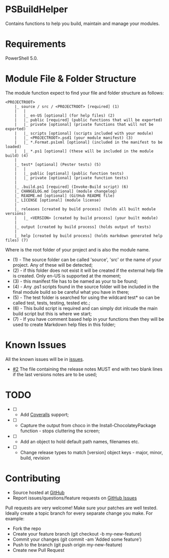 # PSBuildHelper

Contains functions to help you build, maintain and manage your modules.

# Requirements

PowerShell 5.0.

# Module File & Folder Structure

The module function expect to find your file and folder structure as follows:

```
<PROJECTROOT>
    |_ source / src / <PROJECTROOT> [required] (1)
    |   |
    |   |_ en-US [optional] (for help files) (2)
    |   |_ public [required] (public functions that will be exported)
    |   |_ private [optional] (private functions that will not be exported)
    |   |_ scripts [optional] (scripts included with your module)
    |   |_ <PROJECTROOT>.psd1 (your module manifest) (3)
    |   |_ *.Format.ps1xml [optional] (included in the manifest to be loaded)
    |   |_ *.ps1 [optional] (these will be included in the module build) (4)
    |
    |_ test* [optional] (Pester tests) (5)
    |   |
    |   |_ public [optional] (public function tests)
    |   |_ private [optional] (private function tests)
    |
    |_ .build.ps1 [required] (Invoke-Build script) (6)
    |_ CHANGELOG.md [optional] (module changelog)
    |_ README.md [optional] (GitHub README file)
    |_ LICENSE [optional] (module license)
    |
    |_ releases [created by build process] (holds all built module versions)
    |   |_ <VERSION> [created by build process] (your built module)
    |
    |_ output [created by build process] (holds output of tests)
    |
    |_ help [created by build process] (holds markdown generated help files) (7)
```

Where <PROJECTROOT> is the root folder of your project and is also the module name.

* (1) - The source folder can be called 'source', 'src' or the name of your project. Any of these will be detected;
* (2) - if this folder does not exist it will be created if the external help file is created. Only en-US is supported at the moment;
* (3) - this manifest file has to be named as your <PROJECTROOT> to be found;
* (4) - Any .ps1 scripts found in the source folder will be included in the final module build so be careful what you have in there;
* (5) - The test folder is searched for using the wildcard test* so can be called test, tests, testing, tested etc.;
* (6) - This build script is required and can simply dot inlcude the main build script but this is where we start;
* (7) - If you have comment based help in your functions then they will be used to create Markdown help files in this folder;

# Known Issues

All the known issues will be in [issues].

* [#2][i2] The file containing the release notes MUST end with two blank lines if the last versions notes are to be used;

# TODO

* [ ] - Add [Coveralls](https://coveralls.io) support;
* [ ] - Capture the output from choco in the Install-ChocolateyPackage function - stops cluttering the screen;
* [ ] - Add an object to hold default path names, filenames etc. 
* [ ] - Change release types to match [version] object keys - major, minor, build, revision

# Contributing

* Source hosted at [GitHub](https://github.com/pauby/psmodulebuildhelper)
* Report issues/questions/feature requests on [GitHub Issues](https://github.com/pauby/psmodulebuildhelper/issues)

Pull requests are very welcome! Make sure your patches are well tested. Ideally create a topic branch for every separate change you make. For example:

* Fork the repo
* Create your feature branch (git checkout -b my-new-feature)
* Commit your changes (git commit -am 'Added some feature')
* Push to the branch (git push origin my-new-feature)
* Create new Pull Request

[issues]: https://github.com/pauby/PSModuleBuildHelper/issues
[i2]: https://github.com/pauby/PSModuleBuildHelper/issues/2